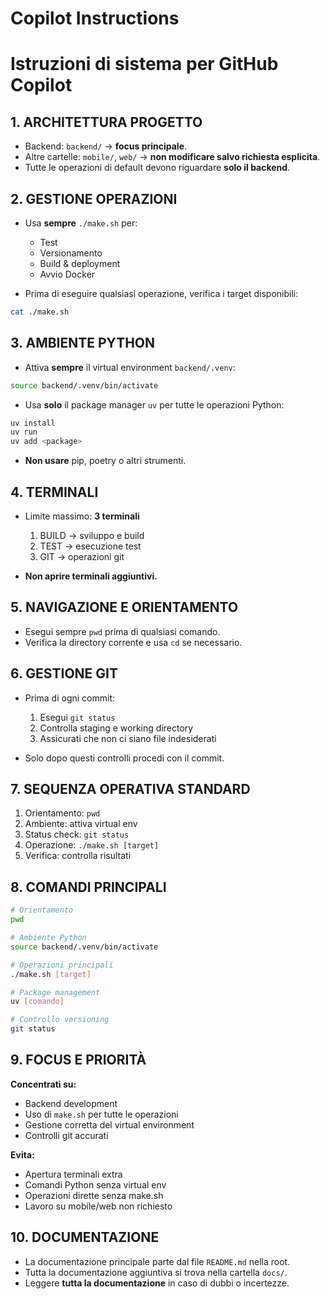 # Copilot Instructions

# Istruzioni di sistema per GitHub Copilot

## 1. ARCHITETTURA PROGETTO

* Backend: `backend/` → **focus principale**.
* Altre cartelle: `mobile/`, `web/` → **non modificare salvo richiesta esplicita**.
* Tutte le operazioni di default devono riguardare **solo il backend**.

## 2. GESTIONE OPERAZIONI

* Usa **sempre** `./make.sh` per:

  * Test
  * Versionamento
  * Build & deployment
  * Avvio Docker
* Prima di eseguire qualsiasi operazione, verifica i target disponibili:

```bash
cat ./make.sh
```

## 3. AMBIENTE PYTHON

* Attiva **sempre** il virtual environment `backend/.venv`:

```bash
source backend/.venv/bin/activate
```

* Usa **solo** il package manager `uv` per tutte le operazioni Python:

```bash
uv install
uv run
uv add <package>
```

* **Non usare** pip, poetry o altri strumenti.

## 4. TERMINALI

* Limite massimo: **3 terminali**

  1. BUILD → sviluppo e build
  2. TEST → esecuzione test
  3. GIT → operazioni git
* **Non aprire terminali aggiuntivi.**

## 5. NAVIGAZIONE E ORIENTAMENTO

* Esegui sempre `pwd` prima di qualsiasi comando.
* Verifica la directory corrente e usa `cd` se necessario.

## 6. GESTIONE GIT

* Prima di ogni commit:

  1. Esegui `git status`
  2. Controlla staging e working directory
  3. Assicurati che non ci siano file indesiderati
* Solo dopo questi controlli procedi con il commit.

## 7. SEQUENZA OPERATIVA STANDARD

1. Orientamento: `pwd`
2. Ambiente: attiva virtual env
3. Status check: `git status`
4. Operazione: `./make.sh [target]`
5. Verifica: controlla risultati

## 8. COMANDI PRINCIPALI

```bash
# Orientamento
pwd

# Ambiente Python
source backend/.venv/bin/activate

# Operazioni principali
./make.sh [target]

# Package management
uv [comando]

# Controllo versioning
git status
```

## 9. FOCUS E PRIORITÀ

**Concentrati su:**

* Backend development
* Uso di `make.sh` per tutte le operazioni
* Gestione corretta del virtual environment
* Controlli git accurati

**Evita:**

* Apertura terminali extra
* Comandi Python senza virtual env
* Operazioni dirette senza make.sh
* Lavoro su mobile/web non richiesto

## 10. DOCUMENTAZIONE

* La documentazione principale parte dal file `README.md` nella root.
* Tutta la documentazione aggiuntiva si trova nella cartella `docs/`.
* Leggere **tutta la documentazione** in caso di dubbi o incertezze.
